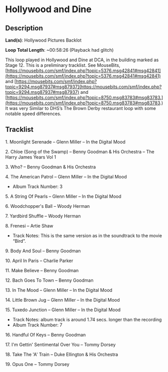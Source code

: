 # Hollywood and Dine

## Description

**Land(s)**: Hollywood Pictures Backlot

**Loop Total Length**: ~00:58:26 (Playback had glitch)

This loop played in Hollywood and Dine at DCA, in the building marked as Stage 12. This is a preliminary tracklist. See MouseBits, 
[https://mousebits.com/smf/index.php?topic=5376.msg42841#msg42841](https://mousebits.com/smf/index.php?topic=5376.msg42841#msg42841) and [https://mousebits.com/smf/index.php?topic=9294.msg87937#msg87937](https://mousebits.com/smf/index.php?topic=9294.msg87937#msg87937) and [https://mousebits.com/smf/index.php?topic=8750.msg83783#msg83783.](https://mousebits.com/smf/index.php?topic=8750.msg83783#msg83783.) It was very Similar to DHS’s The Brown Derby restaurant loop with some notable speed differences.

## Tracklist

1\. Moonlight Serenade – Glenn Miller – In the Digital Mood



2\. Chloe (Song of the Swamp) – Benny Goodman & His Orchestra – The Harry James Years Vol 1



3\. Who? – Benny Goodman & His Orchestra



4\. The American Patrol – Glenn Miller – In the Digital Mood

- Album Track Number: 3

5\. A String Of Pearls – Glenn Miller – In the Digital Mood



6\. Woodchopper's Ball – Woody Herman



7\. Yardbird Shuffle – Woody Herman



8\. Frenesi – Artie Shaw

- Track Notes: This is the same version as in the soundtrack to the movie “Bird”.

9\. Body And Soul – Benny Goodman



10\. April In Paris – Charlie Parker



11\. Make Believe – Benny Goodman



12\. Bach Goes To Town – Benny Goodman



13\. In The Mood – Glenn Miller – In the Digital Mood



14\. Little Brown Jug – Glenn Miller – In the Digital Mood



15\. Tuxedo Junction – Glenn Miller – In the Digital Mood

- Track Notes: album track is around 1.74 secs. longer than the recording
- Album Track Number: 7

16\. Handful Of Keys – Benny Goodman



17\. I'm Gettin' Sentimental Over You – Tommy Dorsey



18\. Take The 'A' Train – Duke Ellington & His Orchestra



19\. Opus One – Tommy Dorsey



